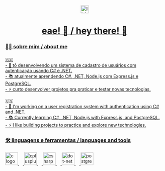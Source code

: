 ###

<div align="center">
  <a href="https://www.linkedin.com/in/vinaudpaulo-lemos-40160a305" target="_blank">
  <img src="https://img.shields.io/static/v1?message=LinkedIn&logo=linkedin&label=&color=0077B5&logoColor=white&labelColor=&style=for-the-badge" height="25" alt="linkedin logo"  />
</div>

###

###

<h1 align="center">eae! 👋 / hey there! 👋 </h1>

###

<h3 align="left">👨‍💻 sobre mim / about me</h3>

###

<p align="left">
  🇧🇷 <br>
  - 🔭 tô desenvolvendo um sistema de cadastro de usuários com autenticação usando C# e .NET.<br>
  - 📚 atualmente aprendendo C#, .NET, Node.js com Express.js e PostgreSQL.<br>
  - ⚡ curto desenvolver projetos pra praticar e testar novas tecnologias.<br>
</p>

<p align="left">
  🇺🇸 <br>
  - 🔭 I'm working on a user registration system with authentication using C# and .NET.<br>
  - 📚 Currently learning C#, .NET, Node.js with Express.js, and PostgreSQL.<br>
  - ⚡ I like building projects to practice and explore new technologies.<br>
</p>

###

<h3 align="left">🛠 linguagens e ferramentas / languages and tools</h3>

###

<div align="left">
  <img src="https://cdn.jsdelivr.net/gh/devicons/devicon/icons/c/c-original.svg" height="40" alt="c logo"  />
  <img width="12" />
  <img src="https://cdn.jsdelivr.net/gh/devicons/devicon/icons/cplusplus/cplusplus-original.svg" height="40" alt="cplusplus logo"  />
  <img width="12" />
  <img src="https://cdn.jsdelivr.net/gh/devicons/devicon/icons/csharp/csharp-original.svg" height="40" alt="csharp logo"  />
  <img width="12" />
  <img src="https://cdn.jsdelivr.net/gh/devicons/devicon/icons/dot-net/dot-net-plain-wordmark.svg" height="40" alt="dot-net logo"  />
  <img width="12" />
  <img src="https://cdn.jsdelivr.net/gh/devicons/devicon/icons/postgresql/postgresql-original-wordmark.svg" height="40" alt="postgresql logo"  />
</div>

###
